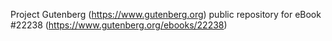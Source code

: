 Project Gutenberg (https://www.gutenberg.org) public repository for eBook #22238 (https://www.gutenberg.org/ebooks/22238)
